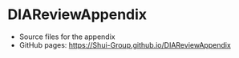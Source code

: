 # DIAReviewAppendix

- Source files for the appendix
- GitHub pages: <https://Shui-Group.github.io/DIAReviewAppendix>
